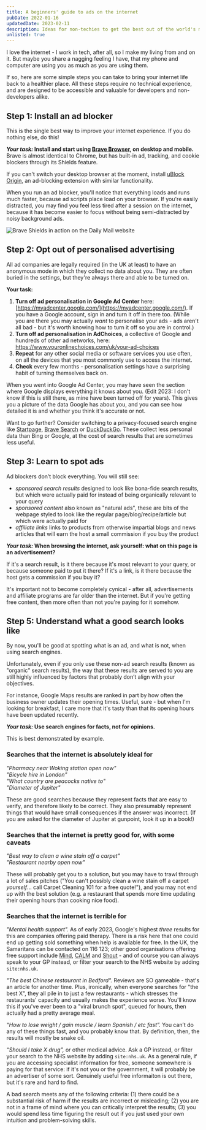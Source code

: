 ```yaml
---
title: A beginners' guide to ads on the internet
pubDate: 2022-01-16
updatedDate: 2023-02-11
description: Ideas for non-techies to get the best out of the world's most powerful tool.
unlisted: true
---
```


I love the internet - I work in tech, after all, so I make my living from and on it. But maybe you share a nagging feeling I have, that my phone and computer are using you as much as you are using them.

If so, here are some simple steps you can take to bring your internet life back to a healthier place. All these steps require no technical experience, and are designed to be accessible and valuable for developers and non-developers alike.

## Step 1: Install an ad blocker

This is the single best way to improve your internet experience. If you do nothing else, do this!

**_Your task:_ Install and start using [Brave Browser](https://brave.com/), on desktop and mobile.** Brave is almost identical to Chrome, but has built-in ad, tracking, and cookie blockers through its Shields feature.

If you can't switch your desktop browser at the moment, install [uBlock Origin](https://github.com/gorhill/uBlock#ublock-origin), an ad-blocking extension with similar functionality.

When you run an ad blocker, you'll notice that everything loads and runs much faster, because ad scripts place load on your browser. If you're easily distracted, you may find you feel less tired after a session on the internet, because it has become easier to focus without being semi-distracted by noisy background ads.

![Brave Shields in action on the Daily Mail website](/img/dailymail-brave-shields.png)

## Step 2: Opt out of personalised advertising

All ad companies are legally required (in the UK at least) to have an anonymous mode in which they collect no data about you. They are often buried in the settings, but they're always there and able to be turned on.

**Your task:**

1. **Turn off ad personalisation in Google Ad Center** here: [https://myadcenter.google.com/](https://myadcenter.google.com/). If you have a Google account, sign in and turn it off in there too. (While you are there you may actually _want_ to personalise your ads - ads aren't all bad - but it's worth knowing how to turn it off so you are in control.)
2. **Turn off ad personalisation in AdChoices**, a collective of Google and hundreds of other ad networks, here: https://www.youronlinechoices.com/uk/your-ad-choices
3. **Repeat** for any other social media or software services you use often, on all the devices that you most commonly use to access the internet.
4. **Check** every few months - personalisation settings have a surprising habit of turning themselves back on.

When you went into Google Ad Center, you may have seen the section where Google displays everything it knows about you. (Edit 2023: I don't know if this is still there, as mine have been turned off for years). This gives you a picture of the data Google has about you, and you can see how detailed it is and whether you think it's accurate or not.

Want to go further? Consider switching to a privacy-focused search engine like [Startpage](https://startpage.com), [Brave Search](https://search.brave.com) or [DuckDuckGo](https://duckduckgo.com). These collect less personal data than Bing or Google, at the cost of search results that are sometimes less useful.

## Step 3: Learn to spot ads

Ad blockers don’t block everything. You will still see:

- _sponsored search results_ designed to look like bona-fide search results, but which were actually paid for instead of being organically relevant to your query
- _sponsored content_ also known as "natural ads", these are bits of the webpage styled to look like the regular page/blog/recipe/article but which were actually paid for
- _affiliate links_ links to products from otherwise impartial blogs and news articles that will earn the host a small commission if you buy the product

**_Your task:_ When browsing the internet, ask yourself: what on this page is an advertisement?** 

If it's a search result, is it there because it's most relevant to your query, or because someone paid to put it there? If it's a link, is it there because the host gets a commission if you buy it?

It's important not to become completely cynical - after all, advertisements and affiliate programs are far older than the internet. But if you're getting free content, then more often than not you're paying for it somehow. 

## Step 5: Understand what a good search looks like

By now, you'll be good at spotting what is an ad, and what is not, when using search engines.

Unfortunately, even if you only use these non-ad search results (known as "organic" search results), the way that these results are served to you are still highly influenced by factors that probably don’t align with your objectives.

For instance, Google Maps results are ranked in part by how often the business owner updates their opening times. Useful, sure - but when I'm looking for breakfast, I care more that it's tasty than that its opening hours have been updated recently.

**_Your task:_ Use search engines for facts, not for opinions.**

This is best demonstrated by example.

### Searches that the internet is absolutely ideal for

_"Pharmacy near Woking station open now"_<br/>
_"Bicycle hire in London"_<br/>
_"What country are peacocks native to"_<br/>
_"Diameter of Jupiter"_

These are good searches because they represent facts that are easy to verify, and therefore likely to be correct. They also presumably represent things that would have small consequences if the answer was incorrect. (If you are asked for the diameter of Jupiter at gunpoint, look it up in a book!)

### Searches that the internet is pretty good for, with some caveats

_"Best way to clean a wine stain off a carpet"_<br/>
_"Restaurant nearby open now"_

These will probably get you to a solution, but you may have to trawl through a lot of sales pitches ("You can't possibly clean a wine stain off a carpet _yourself_... call Carpet Cleaning 101 for a free quote!"), and you may not end up with the best solution (e.g. a restaurant that spends more time updating their opening hours than cooking nice food).

### Searches that the internet is terrible for

_"Mental health support"._
As of early 2023, Google's highest _three_ results for this are companies offering paid therapy. There is a risk here that one could end up getting sold something when help is available for free. In the UK, the Samaritans can be contacted on 116 123; other good organisations offering free support include [Mind](https://www.mind.org.uk/information-support/helplines/), [CALM](https://www.thecalmzone.net/help/get-help/) and [Shout](https://www.giveusashout.org/) - and of course you can always speak to your GP instead, or filter your search to the NHS website by adding `site:nhs.uk`.

_"The best Chinese restaurant in Bedford"._ Reviews are SO gameable - that's an article for another time. Plus, ironically, when everyone searches for "the best X", they all pile in to just a few restaurants - which stresses the restaurants' capacity and usually makes the experience worse. You'll know this if you've ever been to a "viral brunch spot", queued for hours, then actually had a pretty average meal.

_“How to lose weight / gain muscle / learn Spanish / etc fast”._ You can’t do any of these things fast, and you probably know that. By definition, then, the results will mostly be snake oil.

_“Should I take X drug”,_ or other medical advice. Ask a GP instead, or filter your search to the NHS website by adding `site:nhs.uk`. As a general rule, if you are accessing specialist information for free, someone somewhere is paying for that service: if it's not you or the government, it will probably be an advertiser of some sort. Genuinely useful free informaiton is out there, but it's rare and hard to find.

A bad search meets any of the following criteria: (1) there could be a substantial risk of harm if the results are incorrect or misleading; (2) you are not in a frame of mind where you can critically interpret the results; (3) you would spend less time figuring the result out if you just used your own intuition and problem-solving skills.
